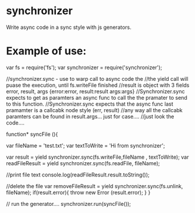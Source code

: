 # synchronizer
Write async code in a sync style with js generators.


# Example of use:

var fs = require('fs');
var synchronizer = require('synchronizer');

//synchronizer.sync - use to warp call to async code the
//the yield call will puase the execution, until fs.writeFile  finished
//result is object with 3 fields error, result, args {error:error, result:result args:args}
//Synchronizer.sync expects to get as paramters an async func to call the the pramater to send to this function.
//Synchronizer.sync expects that the async func last pramamter is a callcabk node style (err, result)
//any way all the callcabk paramters can be found in result.args... just for case....
//just look the code....

 function* syncFile (){
 
  var fileName = 'test.txt';
  var textToWrite = 'Hi from synchronizer';
  
  var result = yield synchronizer.sync(fs.writeFile,fileName , textToWrite);
  var readFileResult = yield synchronizer.sync(fs.readFile, fileName);

  //print file text
  console.log(readFileResult.result.toString());
  
  //delete the file
  var removeFileResult = yield synchronizer.sync(fs.unlink, fileName);
  if(result.error){
            throw new Error (result.error);
        }
 }
 
 // run the generator....
  synchronizer.run(syncFile());
